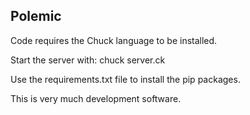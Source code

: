 ## Polemic

Code requires the Chuck language to be installed.

Start the server with:
chuck server.ck

Use the requirements.txt file to install the pip packages. 

This is very much development software.  
